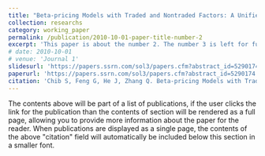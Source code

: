 ```yaml
---
title: "Beta-pricing Models with Traded and Nontraded Factors: A Unified Framework for Estimation and Comparison"
collection: researchs
category: working_paper
permalink: /publication/2010-10-01-paper-title-number-2
excerpt: 'This paper is about the number 2. The number 3 is left for future work.'
# date: 2010-10-01
# venue: 'Journal 1'
slidesurl: 'https://papers.ssrn.com/sol3/papers.cfm?abstract_id=5290174'
paperurl: 'https://papers.ssrn.com/sol3/papers.cfm?abstract_id=5290174'
citation: 'Chib S, Feng G, He J, Zhang Q. Beta-pricing Models with Traded and Nontraded Factors: A Unified Framework for Estimation and Comparison. Available at SSRN 5290174. 2025 Feb 1.'
---
```


The contents above will be part of a list of publications, if the user clicks the link for the publication than the contents of section will be rendered as a full page, allowing you to provide more information about the paper for the reader. When publications are displayed as a single page, the contents of the above "citation" field will automatically be included below this section in a smaller font.